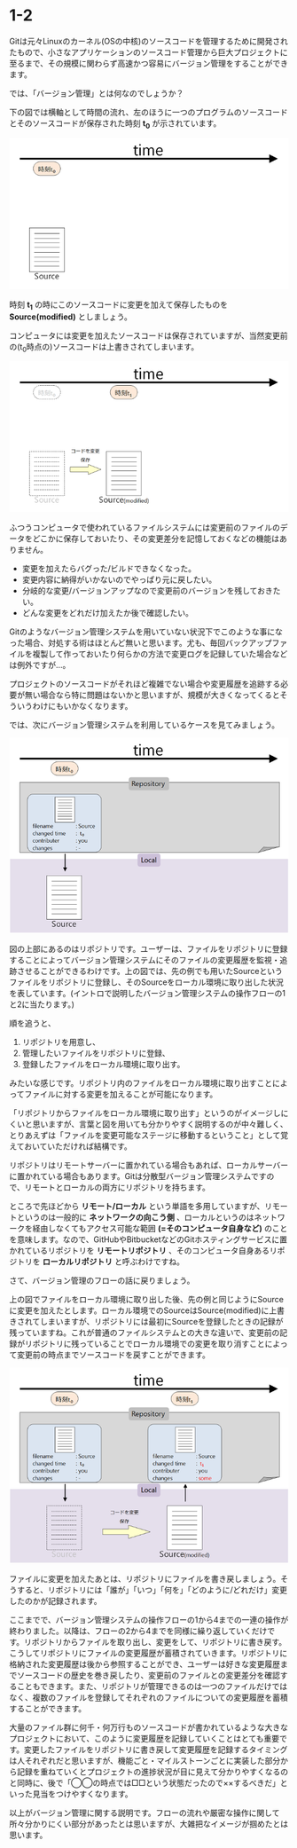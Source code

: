 1-2
=======

Gitは元々Linuxのカーネル(OSの中核)のソースコードを管理するために開発されたもので、小さなアプリケーションのソースコード管理から巨大プロジェクトに至るまで、その規模に関わらず高速かつ容易にバージョン管理をすることができます。

では、「バージョン管理」とは何なのでしょうか？

下の図では横軸として時間の流れ、左のほうに一つのプログラムのソースコードとそのソースコードが保存された時刻 **t<sub>0</sub>** が示されています。

![1](./img/1.png)

時刻 **t<sub>1</sub>** の時にこのソースコードに変更を加えて保存したものを **Source(modified)** としましょう。

コンピュータには変更を加えたソースコードは保存されていますが、当然変更前の(t<sub>0</sub>時点の)ソースコードは上書きされてしまいます。

![2](./img/2.png)

ふつうコンピュータで使われているファイルシステムには変更前のファイルのデータをどこかに保存しておいたり、その変更差分を記憶しておくなどの機能はありません。

* 変更を加えたらバグった/ビルドできなくなった。
* 変更内容に納得がいかないのでやっぱり元に戻したい。
* 分岐的な変更/バージョンアップなので変更前のバージョンを残しておきたい。
* どんな変更をどれだけ加えたか後で確認したい。

Gitのようなバージョン管理システムを用いていない状況下でこのような事になった場合、対処する術はほとんど無いと思います。尤も、毎回バックアップファイルを複製して作っておいたり何らかの方法で変更ログを記録していた場合などは例外ですが…。

プロジェクトのソースコードがそれほど複雑でない場合や変更履歴を追跡する必要が無い場合なら特に問題はないかと思いますが、規模が大きくなってくるとそういうわけにもいかなくなります。

では、次にバージョン管理システムを利用しているケースを見てみましょう。

![3](./img/3.png)

図の上部にあるのはリポジトリです。ユーザーは、ファイルをリポジトリに登録することによってバージョン管理システムにそのファイルの変更履歴を監視・追跡させることができるわけです。上の図では、先の例でも用いたSourceというファイルをリポジトリに登録し、そのSourceをローカル環境に取り出した状況を表しています。(イントロで説明したバージョン管理システムの操作フローの1と2に当たります。)

順を追うと、

1. リポジトリを用意し、
2. 管理したいファイルをリポジトリに登録、
3. 登録したファイルをローカル環境に取り出す。

みたいな感じです。リポジトリ内のファイルをローカル環境に取り出すことによってファイルに対する変更を加えることが可能になります。

「リポジトリからファイルをローカル環境に取り出す」というのがイメージしにくいと思いますが、言葉と図を用いても分かりやすく説明するのが中々難しく、とりあえずは「ファイルを変更可能なステージに移動するということ」として覚えておいていただければ結構です。

リポジトリはリモートサーバーに置かれている場合もあれば、ローカルサーバーに置かれている場合もあります。Gitは分散型バージョン管理システムですので、リモートとローカルの両方にリポジトリを持ちます。

ところで先ほどから **リモート/ローカル** という単語を多用していますが、リモートというのは一般的に **ネットワークの向こう側** 、ローカルというのはネットワークを経由しなくてもアクセス可能な範囲 **(=そのコンピュータ自身など)** のことを意味します。なので、GitHubやBitbucketなどのGitホスティングサービスに置かれているリポジトリを **リモートリポジトリ** 、そのコンピュータ自身あるリポジトリを **ローカルリポジトリ** と呼ぶわけですね。

さて、バージョン管理のフローの話に戻りましょう。

上の図でファイルをローカル環境に取り出した後、先の例と同じようにSourceに変更を加えたとします。ローカル環境でのSourceはSource(modified)に上書きされてしまいますが、リポジトリには最初にSourceを登録したときの記録が残っていますね。これが普通のファイルシステムとの大きな違いで、変更前の記録がリポジトリに残っていることでローカル環境での変更を取り消すことによって変更前の時点までソースコードを戻すことができます。

![4](./img/4.png)

ファイルに変更を加えたあとは、リポジトリにファイルを書き戻しましょう。そうすると、リポジトリには「誰が」「いつ」「何を」「どのように/どれだけ」変更したのかが記録されます。

ここまでで、バージョン管理システムの操作フローの1から4までの一連の操作が終わりました。以降は、フローの2から4までを同様に繰り返していくだけです。リポジトリからファイルを取り出し、変更をして、リポジトリに書き戻す。こうしてリポジトリにファイルの変更履歴が蓄積されていきます。リポジトリに格納された変更履歴は後から参照することができ、ユーザーは好きな変更履歴までソースコードの歴史を巻き戻したり、変更前のファイルとの変更差分を確認することもできます。また、リポジトリが管理できるのは一つのファイルだけではなく、複数のファイルを登録してそれぞれのファイルについての変更履歴を蓄積することができます。

大量のファイル群に何千・何万行ものソースコードが書かれているような大きなプロジェクトにおいて、このように変更履歴を記録していくことはとても重要です。変更したファイルをリポジトリに書き戻して変更履歴を記録するタイミングは人それぞれだと思いますが、機能ごと・マイルストーンごとに実装した部分から記録を重ねていくとプロジェクトの進捗状況が目に見えて分かりやすくなるのと同時に、後で「◯◯の時点では□□という状態だったので××するべきだ」といった見当をつけやすくなります。

以上がバージョン管理に関する説明です。フローの流れや厳密な操作に関して所々分かりにくい部分があったとは思いますが、大雑把なイメージが掴めたとは思います。